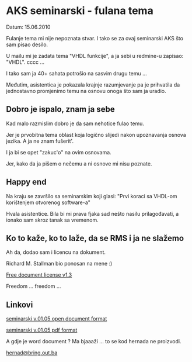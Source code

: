 AKS seminarski - fulana tema
============================

Datum: 15.06.2010

Fulanje tema mi nije nepoznata stvar. I tako se za ovaj seminarski AKS što sam pisao  desilo.

U mailu mi je zadata tema "VHDL funkcije", a ja sebi u redmine-u zapisao: "VHDL". cccc ...

I tako sam ja 40+ sahata potrošio na sasvim drugu temu ...

Međutim, asistentica je pokazala krajnje razumjevanje pa je prihvatila da jednostavno promjenimo temu na osnovu onoga što sam ja uradio.

Dobro je ispalo, znam ja sebe 
--------------------------------

Kad malo razmislim dobro je da sam nehotice fulao temu. 

Jer je prvobitna tema oblast koja logično slijedi nakon upoznavanja osnova jezika. A ja ne znam fušerit'.

I ja bi se opet "zakuc'o" na ovim osnovama. 

Jer, kako da ja pišem o nečemu a ni osnove mi nisu poznate.


Happy end
---------

Na kraju se završilo sa seminarskim koji glasi: "Prvi koraci sa VHDL-om korištenjem otvorenog software-a"

Hvala asistentice. Bila bi mi prava fjaka sad nešto nasilu prilagođavati, a ionako sam skroz tanak sa vremenom.


Ko to kaže, ko to laže, da se RMS i ja ne slažemo
-----------------------------------------------

Ah da, dodao sam i licencu na dokument.

Richard M. Stallman bio ponosan na mene :)

[Free document license v1.3](http://www.gnu.org/licenses/fdl.html)


Freedom ... freedom ...


Linkovi
-------

[seminarski v.01.05 open document format](http://gitorious.org/fit-mostar/aks/blobs/raw/19aef5f394478a409472592c802cb3593e3cba9a/seminarski/seminarski.odt)

[seminarski v.01.05 pdf format](http://gitorious.org/fit-mostar/aks/blobs/raw/19aef5f394478a409472592c802cb3593e3cba9a/seminarski/seminarski.pdf)

A gdje je word document ? Ma bjaaaži ... to se kod hernada ne proizvodi.


hernad@bring.out.ba
